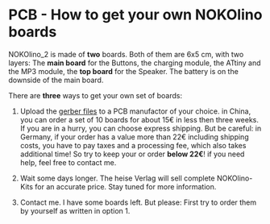 # PCB - How to get your own NOKOlino boards

NOKOlino_2 is made of **two** boards. Both of them are 6x5 cm, with two layers: The **main board** for the Buttons, 
the charging module, the ATtiny and the MP3 module, the **top board** for the Speaker. The battery is on the 
downside of the main board.  
  
There are **three** ways to get your own set of boards:

1.  Upload the [gerber files](https://github.com/NikolaiRadke/NOKOlino_2/tree/master/schematics/gerber) to a PCB manufactor
of your choice. in China, you can order a set of 10 boards for about 15€ in less then three weeks. If you are in a hurry, 
you can choose express shipping. But be careful: in Germany, if your order has a value more than 22€ including shipping costs, you have to pay taxes
and a processing fee, which also takes additional time! So try to keep your or order **below 22€**! if you need help, feel free to contact me.    
  
2. Wait some days longer. The heise Verlag will sell complete NOKOlino-Kits for an accurate price. Stay tuned for more information.  

3. Contact me. I have some boards left. But please: First try to order them by yourself as written in option 1.  






